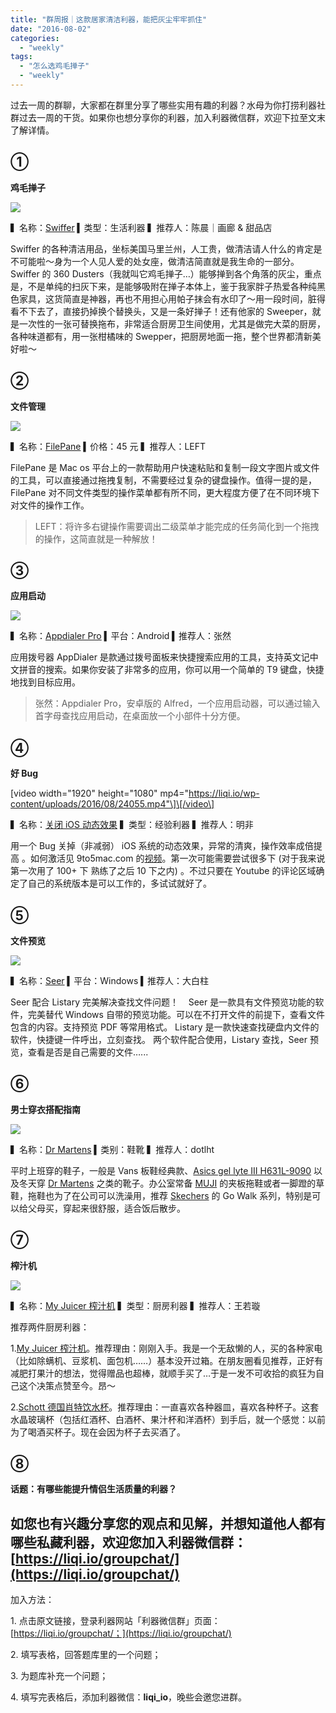 ```yaml
---
title: "群周报｜这款居家清洁利器，能把灰尘牢牢抓住"
date: "2016-08-02"
categories: 
  - "weekly"
tags: 
  - "怎么选鸡毛掸子"
  - "weekly"
---
```


过去一周的群聊，大家都在群里分享了哪些实用有趣的利器？水母为你打捞利器社群过去一周的干货。如果你也想分享你的利器，加入利器微信群，欢迎下拉至文末了解详情。

## ①

**鸡毛掸子**

![](/images/93982.jpg)

▍名称：[Swiffer](https://swiffer.com/en-us/shop-products) ▍类型：生活利器 ▍推荐人：陈晨｜画廊 & 甜品店

Swiffer 的各种清洁用品，坐标美国马里兰州，人工贵，做清洁请人什么的肯定是不可能啦～身为一个人见人爱的处女座，做清洁简直就是我生命的一部分。Swiffer 的 360 Dusters（我就叫它鸡毛掸子…）能够掸到各个角落的灰尘，重点是，不是单纯的扫灰下来，是能够吸附在掸子本体上，鉴于我家胖子热爱各种纯黑色家具，这货简直是神器，再也不用担心用帕子抹会有水印了～用一段时间，脏得看不下去了，直接扔掉换个替换头，又是一条好掸子！还有他家的 Sweeper，就是一次性的一张可替换拖布，非常适合厨房卫生间使用，尤其是做完大菜的厨房，各种味道都有，用一张柑橘味的 Swepper，把厨房地面一拖，整个世界都清新美好啦～

## ②

**文件管理**

![](/images/32743.jpeg)

▍名称：[FilePane](https://itunes.apple.com/cn/app/filepane-file-management-utility/id847515307?mt=12) ▍价格：45 元 ▍推荐人：LEFT

FilePane 是 Mac os 平台上的一款帮助用户快速粘贴和复制一段文字图片或文件的工具，可以直接通过拖拽复制，不需要经过复杂的键盘操作。值得一提的是，FilePane 对不同文件类型的操作菜单都有所不同，更大程度方便了在不同环境下对文件的操作工作。

> LEFT：将许多右键操作需要调出二级菜单才能完成的任务简化到一个拖拽的操作，这简直就是一种解放！

## ③

**应用启动**

![](/images/20862.png)

▍名称：[Appdialer Pro](https://play.google.com/store/apps/details?id=name.pilgr.appdialer.pro&hl=zh) ▍平台：Android ▍推荐人：张然

应用拨号器 AppDialer 是款通过拨号面板来快捷搜索应用的工具，支持英文记中文拼音的搜索。如果你安装了非常多的应用，你可以用一个简单的 T9 键盘，快捷地找到目标应用。

> 张然：Appdialer Pro，安卓版的 Alfred，一个应用启动器，可以通过输入首字母查找应用启动，在桌面放一个小部件十分方便。

## ④

**好 Bug**

\[video width="1920" height="1080" mp4="https://liqi.io/wp-content/uploads/2016/08/24055.mp4"\]\[/video\]

▍名称：[关闭 iOS 动态效果](https://9to5mac.com/2016/03/08/how-to-disable-ios-springboard-animations-faster-glitch/) ▍类型：经验利器 ▍推荐人：明非

用一个 Bug 关掉（非减弱） iOS 系统的动态效果，异常的清爽，操作效率成倍提高 。如何激活见 9to5mac.com 的[视频](https://9to5mac.com/2016/03/08/how-to-disable-ios-springboard-animations-faster-glitch/)。第一次可能需要尝试很多下 (对于我来说第一次用了 100+ 下 熟练了之后 10 下之内) 。不过只要在 Youtube 的评论区域确定了自己的系统版本是可以工作的，多试试就好了。

## ⑤

**文件预览**

![](/images/31850.jpg)

▍名称：[Seer](https://github.com/ccseer/Seer) ▍平台：Windows ▍推荐人：大白柱

Seer 配合 Listary 完美解决查找文件问题！    Seer 是一款具有文件预览功能的软件，完美替代 Windows 自带的预览功能。可以在不打开文件的前提下，查看文件包含的内容。支持预览 PDF 等常用格式。 Listary 是一款快速查找硬盘内文件的软件，快捷键一件呼出，立刻查找。 两个软件配合使用，Listary 查找，Seer 预览，查看是否是自己需要的文件…...

## ⑥

**男士穿衣搭配指南**

![](/images/05289.jpg)

▍名称：[Dr Martens](https://international.drmartens.com/us/) ▍类别：鞋靴 ▍推荐人：dotlht

平时上班穿的鞋子，一般是 Vans 板鞋经典款、[Asics gel lyte III H631L-9090](https://www.asicstiger.com/us/en-us/gel-lyte-iii/p/0010255766.9090) 以及冬天穿 [Dr Martens](https://international.drmartens.com/us/) 之类的靴子。办公室常备 [MUJI](https://www.muji.com.cn/cn/store/category/fashion/shoes/) 的夹板拖鞋或者一脚蹬的草鞋，拖鞋也为了在公司可以洗澡用，推荐 [Skechers](https://skechers.cn/) 的 Go Walk 系列，特别是可以给父母买，穿起来很舒服，适合饭后散步。

## ⑦

**榨汁机**

![](/images/18367.jpg)

▍名称：[My Juicer 榨汁机](https://item.jd.com/1634024002.html) ▍类型：厨房利器 ▍推荐人：王若璇

推荐两件厨房利器：

1.[My Juicer 榨汁机](https://item.jd.com/1634024002.html)。推荐理由：刚刚入手。我是一个无敌懒的人，买的各种家电（比如除螨机、豆浆机、面包机……）基本没开过箱。在朋友圈看见推荐，正好有减肥打果汁的想法，觉得赠品也超棒，就顺手买了…于是一发不可收拾的疯狂为自己这个决策点赞至今。昂～

2.[Schott 德国肖特饮水杯](https://www.taobao.com/product/%E5%BE%B7%E5%9C%8B%E8%82%96%E7%89%B9%E6%B0%B4%E6%9D%AF.html)。推荐理由：一直喜欢各种器皿，喜欢各种杯子。这套水晶玻璃杯（包括红酒杯、白酒杯、果汁杯和洋酒杯）到手后，就一个感觉：以前为了喝酒买杯子。现在会因为杯子去买酒了。

## ⑧

**话题：有哪些能提升情侣生活质量的利器？**

## 如您也有兴趣分享您的观点和见解，并想知道他人都有哪些私藏利器，欢迎您加入利器微信群：[https://liqi.io/groupchat/](https://liqi.io/groupchat/)

加入方法：

1\. 点击原文链接，登录利器网站「利器微信群」页面：[https://liqi.io/groupchat/；](https://liqi.io/groupchat/)

2\. 填写表格，回答题库里的一个问题；

3\. 为题库补充一个问题；

4\. 填写完表格后，添加利器微信：**liqi\_io**，晚些会邀您进群。
